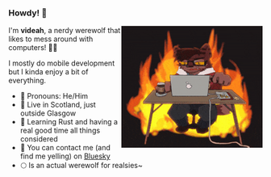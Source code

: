 ### Howdy! 👋

<img align="right" width="280" height="241" src="oh-no.gif">

I'm **videah**, a nerdy werewolf that likes to mess around with computers! 🐺✨

I mostly do mobile development but I kinda enjoy a bit of everything.

 - 🐺 Pronouns: He/Him
 - 🏴󠁧󠁢󠁳󠁣󠁴󠁿 Live in Scotland, just outside Glasgow
 - 🦀 Learning Rust and having a real good time all things considered
 - 💬 You can contact me (and find me yelling) on [Bluesky](https://bsky.app/profile/videah.net)
 - 🌕 Is an actual werewolf for realsies~
